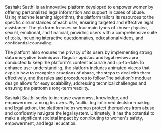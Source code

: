 Sashakt Saathi is an innovative platform developed to empower women by offering personalized legal information and support in cases of abuse. Using machine learning algorithms, the platform tailors its resources to the specific circumstances of each user, ensuring targeted and effective legal assistance. The platform focuses on four main types of abuse: physical, sexual, emotional, and financial, providing users with a comprehensive suite of tools, including interactive questionnaires, educational videos, and confidential counseling.

The platform also ensures the privacy of its users by implementing strong data encryption techniques. Regular updates and legal reviews are conducted to keep the platform's content accurate and up-to-date.To enhance user understanding, the platform includes animated videos that explain how to recognize situations of abuse, the steps to deal with them effectively, and the rules and procedures to follow.The solution's modular design allows for easy scalability, addressing technical challenges and ensuring the platform’s long-term viability.

Sashakt Saathi seeks to increase awareness, knowledge, and empowerment among its users. By facilitating informed decision-making and legal action, the platform helps women protect themselves from abuse and confidently navigate the legal system. Ultimately, it has the potential to make a significant societal impact by contributing to women's safety, empowerment, and legal education.
